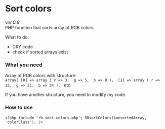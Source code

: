 # Sort colors
*ver 0.9*  
PHP function that sorts array of RGB colors.

What to do:  
- DRY code
- check if sorted arrays exist

### What you need
Array of RGB colors with structure:  
`array(
	[0] => array (
		r => 3, 
		g => 5, 
		b => 8
	), 
	[1] => array (
		r => 13, 
		g => 21, 
		b => 34
	), `
etc. 

If you have another structure, you need to modify my code. 

### How to use
`<?php
include 'rb-sort-colors.php';
RBsortColors($unsortedArray, 'colorClass');
?>`
